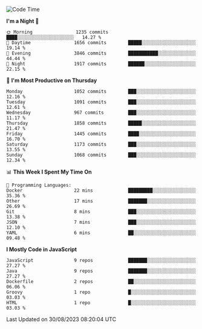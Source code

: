 <!--START_SECTION:waka-->
![Code Time](http://img.shields.io/badge/Code%20Time-1%2C306%20hrs%2050%20mins-blue)

**I'm a Night 🦉** 

```text
🌞 Morning                1235 commits        ████░░░░░░░░░░░░░░░░░░░░░   14.27 % 
🌆 Daytime                1656 commits        █████░░░░░░░░░░░░░░░░░░░░   19.14 % 
🌃 Evening                3846 commits        ███████████░░░░░░░░░░░░░░   44.44 % 
🌙 Night                  1917 commits        ██████░░░░░░░░░░░░░░░░░░░   22.15 % 
```
📅 **I'm Most Productive on Thursday** 

```text
Monday                   1052 commits        ███░░░░░░░░░░░░░░░░░░░░░░   12.16 % 
Tuesday                  1091 commits        ███░░░░░░░░░░░░░░░░░░░░░░   12.61 % 
Wednesday                967 commits         ███░░░░░░░░░░░░░░░░░░░░░░   11.17 % 
Thursday                 1858 commits        █████░░░░░░░░░░░░░░░░░░░░   21.47 % 
Friday                   1445 commits        ████░░░░░░░░░░░░░░░░░░░░░   16.70 % 
Saturday                 1173 commits        ███░░░░░░░░░░░░░░░░░░░░░░   13.55 % 
Sunday                   1068 commits        ███░░░░░░░░░░░░░░░░░░░░░░   12.34 % 
```


📊 **This Week I Spent My Time On** 

```text
💬 Programming Languages: 
Docker                   22 mins             █████████░░░░░░░░░░░░░░░░   35.36 % 
Other                    17 mins             ███████░░░░░░░░░░░░░░░░░░   26.69 % 
Git                      8 mins              ███░░░░░░░░░░░░░░░░░░░░░░   13.38 % 
JSON                     7 mins              ███░░░░░░░░░░░░░░░░░░░░░░   12.10 % 
YAML                     6 mins              ██░░░░░░░░░░░░░░░░░░░░░░░   09.48 % 
```

**I Mostly Code in JavaScript** 

```text
JavaScript               9 repos             ███████░░░░░░░░░░░░░░░░░░   27.27 % 
Java                     9 repos             ███████░░░░░░░░░░░░░░░░░░   27.27 % 
Dockerfile               2 repos             ██░░░░░░░░░░░░░░░░░░░░░░░   06.06 % 
Groovy                   1 repo              █░░░░░░░░░░░░░░░░░░░░░░░░   03.03 % 
HTML                     1 repo              █░░░░░░░░░░░░░░░░░░░░░░░░   03.03 % 
```




 Last Updated on 30/08/2023 08:20:04 UTC
<!--END_SECTION:waka-->

